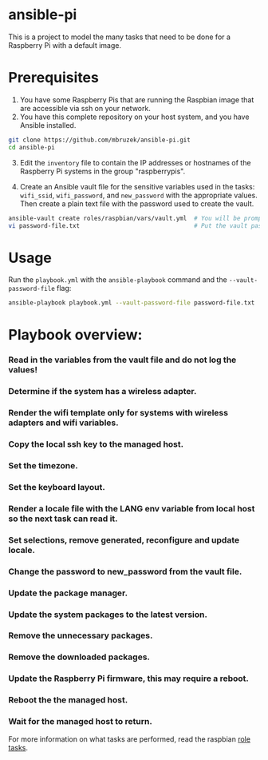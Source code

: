 # ansible-pi
This is a project to model the many tasks that need to be done for a
Raspberry Pi with a default image.

# Prerequisites
1. You have some Raspberry Pis that are running the Raspbian image that are
accessible via ssh on your network.
2. You have this complete repository on your host system, and you have Ansible
installed.
```sh
git clone https://github.com/mbruzek/ansible-pi.git
cd ansible-pi
```
3. Edit the `inventory` file to contain the IP addresses or hostnames
of the Raspberry Pi systems in the group "raspberrypis".

4. Create an Ansible vault file for the sensitive variables used in the tasks:
`wifi_ssid`, `wifi_password`, and `new_password` with the appropriate values.
Then create a plain text file with the password used to create the vault.
```sh
ansible-vault create roles/raspbian/vars/vault.yml  # You will be prompted for a vault password.
vi password-file.txt                                # Put the vault password in this file.
```

# Usage
Run the `playbook.yml` with the `ansible-playbook` command and the
`--vault-password-file` flag:
```sh
ansible-playbook playbook.yml --vault-password-file password-file.txt
```

# Playbook overview:

### Read in the variables from the vault file and do not log the values!

### Determine if the system has a wireless adapter.

### Render the wifi template only for systems with wireless adapters and wifi variables.

### Copy the local ssh key to the managed host.

### Set the timezone.

### Set the keyboard layout.

### Render a locale file with the LANG env variable from local host so the next task can read it.

### Set selections, remove generated, reconfigure and update locale.

### Change the password to new_password from the vault file.

### Update the package manager.

### Update the system packages to the latest version.

### Remove the unnecessary packages.

### Remove the downloaded packages.

### Update the Raspberry Pi firmware, this may require a reboot.

### Reboot the the managed host.

### Wait for the managed host to return.


For more information on what tasks are performed, read the raspbian
[role tasks](roles/raspbian/tasks/main.yml).
